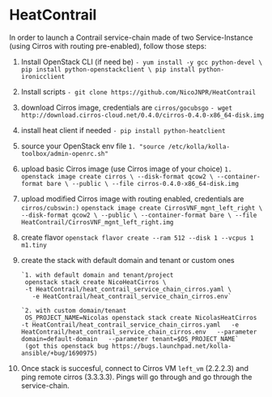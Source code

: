 # HeatContrail

In order to launch a Contrail service-chain made of two Service-Instance (using Cirros with routing pre-enabled), follow those steps:

1. Install OpenStack CLI (if need be)
  `- yum install -y gcc python-devel \
    pip install python-openstackclient \
    pip install python-ironicclient`    

1. Install scripts
        `- git clone https://github.com/NicoJNPR/HeatContrail`

1. download Cirros image, credentials are `cirros/gocubsgo`
        `- wget http://download.cirros-cloud.net/0.4.0/cirros-0.4.0-x86_64-disk.img`
1. install heat client if needed
        `- pip install python-heatclient`
1. source your OpenStack env file
        `1. "source /etc/kolla/kolla-toolbox/admin-openrc.sh"`
1. upload basic Cirros image (use Cirros image of your choice)
        `1. openstack image create cirros \
          --disk-format qcow2 \
          --container-format bare \
          --public \
          --file cirros-0.4.0-x86_64-disk.img`
1. upload modified Cirros image with routing enabled, credentials are `cirros/cubswin:)`
        `openstack image create CirrosVNF_mgnt_left_right \
          --disk-format qcow2 \
          --public \
          --container-format bare \
          --file HeatContrail/CirrosVNF_mgnt_left_right.img`
1. create flavor
        `openstack flavor create --ram 512 --disk 1 --vcpus 1 m1.tiny`
1. create the stack with default domain and tenant or custom ones

       `1. with default domain and tenant/project
        openstack stack create NicoHeatCirros \
        -t HeatContrail/heat_contrail_service_chain_cirros.yaml \
          -e HeatContrail/heat_contrail_service_chain_cirros.env`

       `2. with custom domain/tenant
        OS_PROJECT_NAME=Nicolas openstack stack create NicolasHeatCirros   -t HeatContrail/heat_contrail_service_chain_cirros.yaml   -e HeatContrail/heat_contrail_service_chain_cirros.env   --parameter domain=default-domain   --parameter tenant=$OS_PROJECT_NAME`
        (got this openstack bug https://bugs.launchpad.net/kolla-ansible/+bug/1690975)

1. Once stack is succesful, connect to Cirros VM `left_vm` (2.2.2.3) and ping remote cirros (3.3.3.3). Pings will go through and go through the service-chain.


